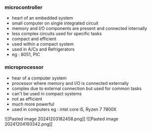 ### microcontroller
-  heart of an embedded system
- small computer on single integrated circuit
- memory and I/O components are present and connected internally
- less complex circuits used for specific tasks
- compact and efficient
- used within a compact system 
- used in A/Cs and Refrigerators
- eg : 8051, PIC
### microprocessor
- hear of a computer system
- processor where memory and I/O is connected externally
- complex due to external connection but used for common tasks
- can't be used in compact systems
- not as efficient
- much more powerful
- used in computers eg : intel core i5, Ryzen 7 7800X


![[Pasted image 20241203182458.png]]
![[Pasted image 20241204193342.png]]
